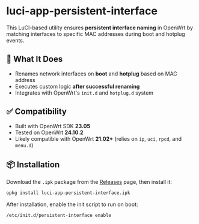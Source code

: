# luci-app-persistent-interface

This LuCI-based utility ensures **persistent interface naming** in OpenWrt by matching interfaces to specific MAC addresses during boot and hotplug events.

## 🔧 What It Does

- Renames network interfaces on **boot** and **hotplug** based on MAC address
- Executes custom logic **after successful renaming**
- Integrates with OpenWrt's `init.d` and `hotplug.d` system

## ✅ Compatibility

- Built with OpenWrt SDK **23.05**
- Tested on OpenWrt **24.10.2**
- Likely compatible with OpenWrt **21.02+** (relies on `ip`, `uci`, `rpcd`, and `menu.d`)

## 📦 Installation

Download the `.ipk` package from the [Releases](https://github.com/turusudiro/luci-app-persistent-interface/releases) page, then install it:

```bash
opkg install luci-app-persistent-interface.ipk
```
After installation, enable the init script to run on boot:
```bash
/etc/init.d/persistent-interface enable
